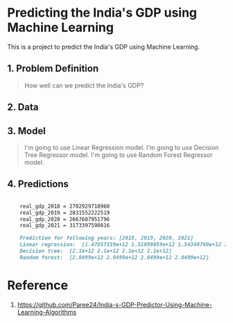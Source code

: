 # Predicting the India's GDP using Machine Learning

This is a project to predict the India's GDP using Machine Learning.

## 1. Problem Definition

> How well can we predict the India's GDP?

## 2. Data

## 3. Model

> I'm going to use Linear Regression model.
> I'm going to use Decision Tree Regressor model.
> I'm going to use Random Forest Regressor model.

## 4. Predictions

```markdown

    real_gdp_2018 = 2702929718960
    real_gdp_2019 = 2831552222519
    real_gdp_2020 = 2667687951796
    real_gdp_2021 = 3173397590816

    Prediction for following years: [2018, 2019, 2020, 2021]
    Linear regression:  [1.47857359e+12 1.51099059e+12 1.54340760e+12 1.57582460e+12]
    Decision tree:  [2.1e+12 2.1e+12 2.1e+12 2.1e+12]
    Random forest:  [2.0499e+12 2.0499e+12 2.0499e+12 2.0499e+12]
```

# Reference
1. https://github.com/Paree24/India-s-GDP-Predictor-Using-Machine-Learning-Algorithms